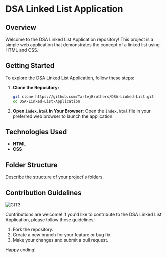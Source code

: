 # DSA Linked List Application

## Overview

Welcome to the DSA Linked List Application repository! This project is a simple web application that demonstrates the concept of a linked list using HTML and CSS.

## Getting Started

To explore the DSA Linked List Application, follow these steps:

1. **Clone the Repository:**
   ```bash
   git clone https://github.com/TartejBrothers/DSA-Linked-List.git
   cd DSA-Linked-List-Application
   ```

2. **Open `index.html` in Your Browser:**
   Open the `index.html` file in your preferred web browser to launch the application.

## Technologies Used

- **HTML**
- **CSS**

## Folder Structure

Describe the structure of your project's folders.

## Contribution Guidelines
![GIT3](https://github.com/TartejBrothers/DSA-Linked-List/assets/113462236/5511f694-c170-476e-935f-167ea00d1536)

Contributions are welcome! If you'd like to contribute to the DSA Linked List Application, please follow these guidelines:

1. Fork the repository.
2. Create a new branch for your feature or bug fix.
3. Make your changes and submit a pull request.

Happy coding!

